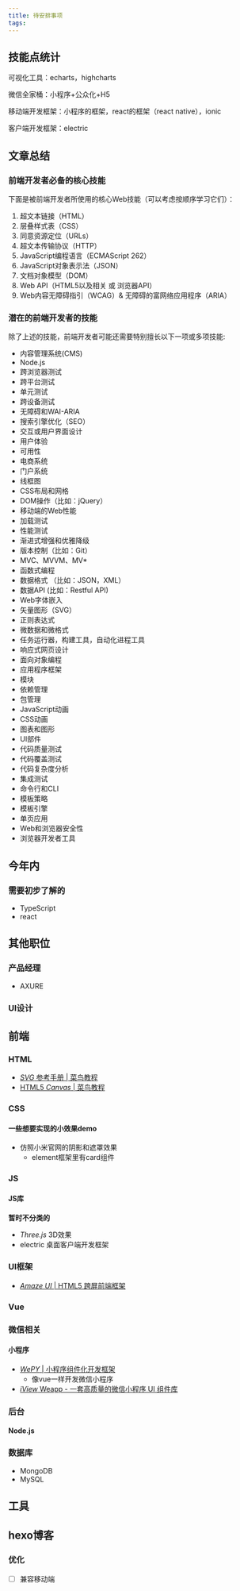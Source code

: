 ```yaml
---
title: 待安排事项
tags:
---
```






## 技能点统计

可视化工具：echarts，highcharts

微信全家桶：小程序+公众化+H5

移动端开发框架：小程序的框架，react的框架（react native），ionic

客户端开发框架：electric



## 文章总结

### 前端开发者必备的核心技能

下面是被前端开发者所使用的核心Web技能（可以考虑按顺序学习它们）：

1. 超文本链接（HTML）
2. 层叠样式表（CSS）
3. 同意资源定位（URLs）
4. 超文本传输协议（HTTP）
5. JavaScript编程语言（ECMAScript 262）
6. JavaScript对象表示法（JSON）
7. 文档对象模型（DOM）
8. Web API（HTML5以及相关 或 浏览器API）
9. Web内容无障碍指引（WCAG）& 无障碍的富网络应用程序（ARIA）





### 潜在的前端开发者的技能

除了上述的技能，前端开发者可能还需要特别擅长以下一项或多项技能:

- 内容管理系统(CMS)
- Node.js
- 跨浏览器测试
- 跨平台测试
- 单元测试
- 跨设备测试
- 无障碍和WAI-ARIA
- 搜索引擎优化（SEO）
- 交互或用户界面设计
- 用户体验
- 可用性
- 电商系统
- 门户系统
- 线框图
- CSS布局和网格
- DOM操作（比如：jQuery）
- 移动端的Web性能
- 加载测试
- 性能测试
- 渐进式增强和优雅降级
- 版本控制（比如：Git）
- MVC、MVVM、MV*
- 函数式编程
- 数据格式 （比如：JSON，XML）
- 数据API (比如：Restful API)
- Web字体嵌入
- 矢量图形（SVG）
- 正则表达式
- 微数据和微格式
- 任务运行器，构建工具，自动化进程工具
- 响应式网页设计
- 面向对象编程
- 应用程序框架
- 模块
- 依赖管理
- 包管理
- JavaScript动画
- CSS动画
- 图表和图形
- UI部件
- 代码质量测试
- 代码覆盖测试
- 代码复杂度分析
- 集成测试
- 命令行和CLI
- 模板策略
- 模板引擎
- 单页应用
- Web和浏览器安全性
- 浏览器开发者工具





## 今年内

### 需要初步了解的

- TypeScript 
- react



## 其他职位

### 产品经理

- AXURE



### UI设计







## 前端



### HTML

- [*SVG* 参考手册 | 菜鸟教程](https://www.baidu.com/link?url=oni9oWBxqzibEap1SJCMvYGEY6Ge1Al7zMHKT8DxeGX3CelEKIdOs9GSaFuLHDuIWzaFDKxCL7viFTowfQrHqK&wd=&eqid=cab3356400002214000000065ce20a97)
- [HTML5 *Canvas* | 菜鸟教程](https://www.baidu.com/link?url=f7QJtDi2ty-0SJs4wW5TpbmkzV70zZLGolEY7LEPThJNW-Ag9WJpHg88gBlIhK8ijh-w3lP_A1xfy_6dfM6Ata&wd=&eqid=908ac41500000e73000000065ce20adf)





### CSS

#### 一些想要实现的小效果demo

- 仿照小米官网的阴影和遮罩效果
  - element框架里有card组件



### JS

#### JS库

**暂时不分类的**

- *Three.js*   3D效果
- electric   桌面客户端开发框架







### UI框架

- [*Amaze UI* | HTML5 跨屏前端框架](http://www.baidu.com/link?url=u8B13ZKD3lAO7Vfr6beWF56xweDRBiTjenv-U4M1uhK)







### Vue









### 微信相关

#### 小程序

- [*WePY* | 小程序组件化开发框架](http://www.baidu.com/link?url=rtvAVFpOsuDdMS_7VzeBC0eI9Kod-4T1DvFuKZFZ7x_5jPvT9pwWMouy7ayCV_Pj)
  - 像vue一样开发微信小程序
- [*iView* Weapp - 一套高质量的微信小程序 UI 组件库](http://www.baidu.com/link?url=wNOOvPaueC_IWsR22o6m1zddkRZzu6NKN2nAKL0OgrdJMXQpEYJDAZJk_s5ivBdh)





### 后台

#### Node.js







### 数据库

- MongoDB
- MySQL







## 工具







## hexo博客

### 优化

- [ ] 兼容移动端



